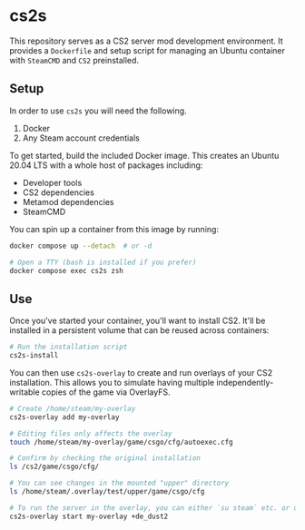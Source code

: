# cs2s

This repository serves as a CS2 server mod development environment.
It provides a `Dockerfile` and setup script for managing an Ubuntu container with `SteamCMD` and `CS2` preinstalled.

## Setup

In order to use `cs2s` you will need the following.

1. Docker
2. Any Steam account credentials

To get started, build the included Docker image.
This creates an Ubuntu 20.04 LTS with a whole host of packages including:

- Developer tools
- CS2 dependencies
- Metamod dependencies
- SteamCMD

You can spin up a container from this image by running:

```bash
docker compose up --detach  # or -d

# Open a TTY (bash is installed if you prefer)
docker compose exec cs2s zsh
```

## Use

Once you've started your container, you'll want to install CS2.
It'll be installed in a persistent volume that can be reused across containers:

```bash
# Run the installation script
cs2s-install
```

You can then use `cs2s-overlay` to create and run overlays of your CS2 installation.
This allows you to simulate having multiple independently-writable copies of the game via OverlayFS. 

```bash
# Create /home/steam/my-overlay
cs2s-overlay add my-overlay

# Editing files only affects the overlay
touch /home/steam/my-overlay/game/csgo/cfg/autoexec.cfg

# Confirm by checking the original installation
ls /cs2/game/csgo/cfg/

# You can see changes in the mounted "upper" directory
ls /home/steam/.overlay/test/upper/game/csgo/cfg

# To run the server in the overlay, you can either `su steam` etc. or use the shorthand
cs2s-overlay start my-overlay +de_dust2
```
